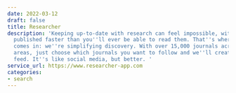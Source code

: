```yaml
---
date: 2022-03-12
draft: false
title: Researcher
description: 'Keeping up-to-date with research can feel impossible, with papers being
  published faster than you''ll ever be able to read them. That''s where Researcher
  comes in: we''re simplifying discovery. With over 15,000 journals across 10 research
  areas, just choose which journals you want to follow and we''ll create you a personalised
  feed. It''s like social media, but better. '
service_url: https://www.researcher-app.com
categories:
- search
---
```



